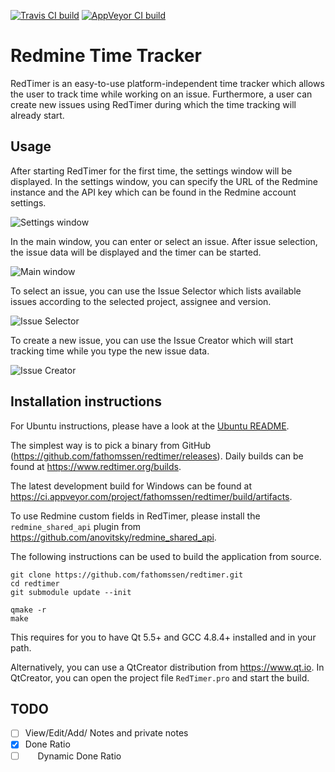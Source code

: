 [![Travis CI build](https://travis-ci.org/fathomssen/redtimer.svg?branch=master "Travis CI build")](https://travis-ci.org/fathomssen/redtimer)
[![AppVeyor CI build](https://ci.appveyor.com/api/projects/status/github/fathomssen/redtimer "AppVeyor CI build")](https://ci.appveyor.com/project/fathomssen/redtimer)

Redmine Time Tracker
====================

RedTimer is an easy-to-use platform-independent time tracker which allows the user to track time while working
on an issue. Furthermore, a user can create new issues using RedTimer during which the time tracking will
already start.

Usage
-----

After starting RedTimer for the first time, the settings window will be displayed. In the settings window,
you can specify the URL of the Redmine instance and the API key which can be found in the Redmine account
settings.

![Settings window](images/settings.png?raw=true "Settings window")

In the main window, you can enter or select an issue. After issue selection, the issue data will be displayed
and the timer can be started.

![Main window](images/main_window.png?raw=true "Main window")

To select an issue, you can use the Issue Selector which lists available issues according to the selected
project, assignee and version.

![Issue Selector](images/issue_selector.png?raw=true "Issue Selector")

To create a new issue, you can use the Issue Creator which will start tracking time while you type the new
issue data.

![Issue Creator](images/issue_creator.png?raw=true "Issue Creator")

Installation instructions
-------------------------

For Ubuntu instructions, please have a look at the [Ubuntu README](README.Ubuntu.md).

The simplest way is to pick a binary from GitHub (https://github.com/fathomssen/redtimer/releases). Daily builds can be found at https://www.redtimer.org/builds.

The latest development build for Windows can be found at
https://ci.appveyor.com/project/fathomssen/redtimer/build/artifacts.

To use Redmine custom fields in RedTimer, please install the `redmine_shared_api` plugin from
https://github.com/anovitsky/redmine_shared_api.

The following instructions can be used to build the application from source.

```
git clone https://github.com/fathomssen/redtimer.git
cd redtimer
git submodule update --init

qmake -r
make
```

This requires for you to have Qt 5.5+ and GCC 4.8.4+ installed and in your path.

Alternatively, you can use a QtCreator distribution from https://www.qt.io. In QtCreator, you can open the
project file `RedTimer.pro` and start the build.


TODO
----

- [ ] View/Edit/Add/ Notes and private notes
- [X] Done Ratio
- [ ] &nbsp;&nbsp;&nbsp;&nbsp; Dynamic Done Ratio
